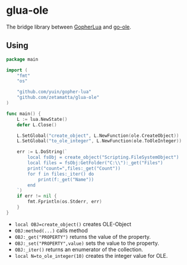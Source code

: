 glua-ole 
========

The bridge library between [GopherLua](https://github.com/yuin/gopher-lua)
and [go-ole](https://github.com/go-ole/go-ole).

Using
------

```go
package main

import (
	"fmt"
	"os"

	"github.com/yuin/gopher-lua"
	"github.com/zetamatta/glua-ole"
)

func main() {
	L := lua.NewState()
	defer L.Close()

	L.SetGlobal("create_object", L.NewFunction(ole.CreateObject))
	L.SetGlobal("to_ole_integer", L.NewFunction(ole.ToOleInteger))

	err := L.DoString(`
		local fsObj = create_object("Scripting.FileSystemObject")
		local files = fsObj:GetFolder("C:\\"):_get("Files")
		print("count=",files:_get("Count"))
		for f in files:_iter() do
			print(f:_get("Name"))
		end
	`)
	if err != nil {
		fmt.Fprintln(os.Stderr, err)
	}
}
```

- `local OBJ=create_object()` creates OLE-Object
- `OBJ:method(...)` calls method
- `OBJ:_get("PROPERTY")` returns the value of the property.
- `OBJ:_set("PROPERTY",value)` sets the value to the property.
- `OBJ:_iter()` returns an enumerator of the collection.
- `local N=to_ole_integer(10)` creates the integer value for OLE.
